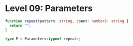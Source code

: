 # Level 09: Parameters

```typescript
function repeat(pattern: string, count: number): string {
  return "";
}

type P = Parameters<typeof repeat>;
```
